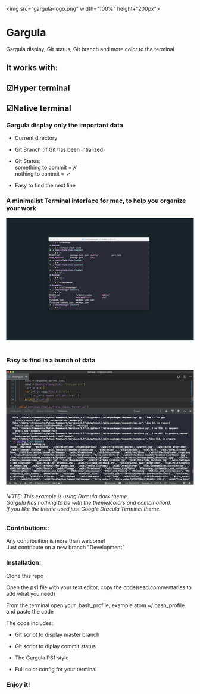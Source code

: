 
<img src="gargula-logo.png" width="100%" height+"200px">
#  Gargula

Gargula display, Git status, Git branch and more color to the terminal

<h2>It works with:</h2>

<h2>☑Hyper terminal</h2>
<h2>☑Native terminal</h2>

<h3>Gargula display only the important data</h3>

- Current directory

- Git Branch (if Git has been intialized)

- Git Status:<br>
       something to commit = 𝘟 <br>
       nothing to commit = ✓

- Easy to find the next line

<h3>A minimalist Terminal interface for mac, to help you organize your work</h3>

![](gargula-terminal.png)
</br>
</br>
<h3>Easy to find in a bunch of data</h3>

![](easytofind.png)

<h6> NOTE:
This example is using Dracula dark theme. <br> 
Gargula has nothing to be with the theme(colors and combination). <br> 
If you like the theme used just Google Dracula Terminal theme. </h6>

<h3>Contributions:</h3>

Any contribuition is more than welcome! <br> 
Just contribute on a new branch "Development"

<h3>Installation: </h3>

Clone this repo  

Open the ps1 file with your text editor, copy the code(read commentaries to add what you need)

From the terminal open your .bash_profile, example atom ~/.bash_profile and paste the code 

The code includes: 

- Git script to display master branch

- Git script to diplay commit status

- The Gargula PS1 style

- Full color config for your terminal

<h3>Enjoy it!</h3>
